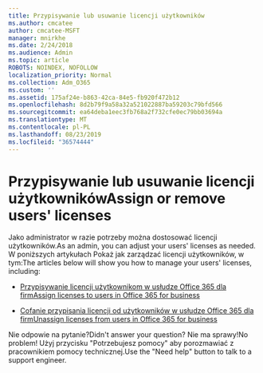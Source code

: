 ```yaml
---
title: Przypisywanie lub usuwanie licencji użytkowników
ms.author: cmcatee
author: cmcatee-MSFT
manager: mnirkhe
ms.date: 2/24/2018
ms.audience: Admin
ms.topic: article
ROBOTS: NOINDEX, NOFOLLOW
localization_priority: Normal
ms.collection: Adm_O365
ms.custom: ''
ms.assetid: 175af24e-b863-42ca-84e5-fb920f472b12
ms.openlocfilehash: 8d2b79f9a58a32a521022887ba59203c79bfd566
ms.sourcegitcommit: ea64deba1eec3fb768a2f732cfe0ec79bb03694a
ms.translationtype: MT
ms.contentlocale: pl-PL
ms.lasthandoff: 08/23/2019
ms.locfileid: "36574444"
---
```

# <a name="assign-or-remove-users-licenses"></a><span data-ttu-id="f5209-102">Przypisywanie lub usuwanie licencji użytkowników</span><span class="sxs-lookup"><span data-stu-id="f5209-102">Assign or remove users' licenses</span></span>

<span data-ttu-id="f5209-103">Jako administrator w razie potrzeby można dostosować licencji użytkowników.</span><span class="sxs-lookup"><span data-stu-id="f5209-103">As an admin, you can adjust your users' licenses as needed.</span></span> <span data-ttu-id="f5209-104">W poniższych artykułach Pokaż jak zarządzać licencji użytkowników, w tym:</span><span class="sxs-lookup"><span data-stu-id="f5209-104">The articles below will show you how to manage your users' licenses, including:</span></span>
  
- [<span data-ttu-id="f5209-105">Przypisywanie licencji użytkownikom w usłudze Office 365 dla firm</span><span class="sxs-lookup"><span data-stu-id="f5209-105">Assign licenses to users in Office 365 for business</span></span>](https://docs.microsoft.com/en-us/office365/admin/subscriptions-and-billing/assign-licenses-to-users)

- [<span data-ttu-id="f5209-106">Cofanie przypisania licencji od użytkowników w usłudze Office 365 dla firm</span><span class="sxs-lookup"><span data-stu-id="f5209-106">Unassign licenses from users in Office 365 for business</span></span>](https://docs.microsoft.com/en-us/office365/admin/subscriptions-and-billing/remove-licenses-from-users)

<span data-ttu-id="f5209-107">Nie odpowie na pytanie?</span><span class="sxs-lookup"><span data-stu-id="f5209-107">Didn't answer your question?</span></span> <span data-ttu-id="f5209-108">Nie ma sprawy!</span><span class="sxs-lookup"><span data-stu-id="f5209-108">No problem!</span></span> <span data-ttu-id="f5209-109">Użyj przycisku "Potrzebujesz pomocy" aby porozmawiać z pracownikiem pomocy technicznej.</span><span class="sxs-lookup"><span data-stu-id="f5209-109">Use the "Need help" button to talk to a support engineer.</span></span>